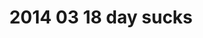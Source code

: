---
layout: blog
title: 2014 03 18 day sucks
category: blog
lat: 47.60299
lng: -122.30854
altitude: 84.18000000000001
image: https://s3-us-west-2.amazonaws.com/worldcup14/2014-03-18 15:52:45 PDT.jpg
observation: 20140318155245PDT
---